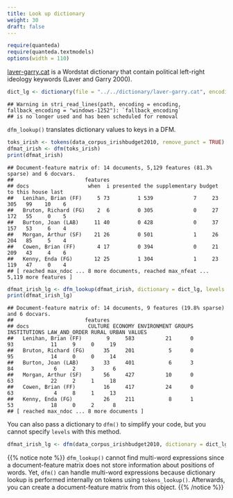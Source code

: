 ```yaml
---
title: Look up dictionary
weight: 30
draft: false
---
```



```r
require(quanteda)
require(quanteda.textmodels)
options(width = 110)
```

[laver-garry.cat](https://raw.githubusercontent.com/quanteda/tutorials.quanteda.io/master/content/dictionary/laver-garry.cat) is a Wordstat dictionary that contain political left-right ideology keywords (Laver and Garry 2000). 


```r
dict_lg <- dictionary(file = "../../dictionary/laver-garry.cat", encoding = "UTF-8")
```

```
## Warning in stri_read_lines(path, encoding = encoding, fallback_encoding = "windows-1252"): `fallback_encoding`
## is no longer used and has been scheduled for removal
```

`dfm_lookup()` translates dictionary values to keys in a DFM.


```r
toks_irish <- tokens(data_corpus_irishbudget2010, remove_punct = TRUE)
dfmat_irish <- dfm(toks_irish)
print(dfmat_irish)
```

```
## Document-feature matrix of: 14 documents, 5,129 features (81.3% sparse) and 6 docvars.
##                       features
## docs                   when  i presented the supplementary budget  to this house last
##   Lenihan, Brian (FF)     5 73         1 539             7     23 305   99    10    6
##   Bruton, Richard (FG)    2  6         0 305             0     27 172   55     0    5
##   Burton, Joan (LAB)     11 40         0 428             0     37 157   53     6    4
##   Morgan, Arthur (SF)    21 26         0 501             1     26 204   85     5    4
##   Cowen, Brian (FF)       4 17         0 394             0     21 209   43     4    6
##   Kenny, Enda (FG)       12 25         1 304             1     23 119   47     0    4
## [ reached max_ndoc ... 8 more documents, reached max_nfeat ... 5,119 more features ]
```

```r
dfmat_irish_lg <- dfm_lookup(dfmat_irish, dictionary = dict_lg, levels = 1)
print(dfmat_irish_lg)
```

```
## Document-feature matrix of: 14 documents, 9 features (19.8% sparse) and 6 docvars.
##                       features
## docs                   CULTURE ECONOMY ENVIRONMENT GROUPS INSTITUTIONS LAW_AND_ORDER RURAL URBAN VALUES
##   Lenihan, Brian (FF)        9     583          21      0           93            11     9     0     19
##   Bruton, Richard (FG)      35     201           5      0           95            14     0     0     14
##   Burton, Joan (LAB)        33     401           6      3           84             6     2     3      6
##   Morgan, Arthur (SF)       56     427          10      0           63            22     2     1     18
##   Cowen, Brian (FF)         16     417          24      0           63             4     8     1     13
##   Kenny, Enda (FG)          26     211           8      1           53            18     0     2      8
## [ reached max_ndoc ... 8 more documents ]
```

You can also pass a dictionary to `dfm()` to simplify your code, but you cannot specify `levels` with this method.


```r
dfmat_irish_lg <- dfm(data_corpus_irishbudget2010, dictionary = dict_lg, remove_punct = TRUE)
```

{{% notice note %}}
`dfm_lookup()` cannot find multi-word expressions since a document-feature matrix does not store information about positions of words. Yet, `dfm()` can handle multi-word expressions because dictionary lookup is performed internally on tokens using `tokens_lookup()`. Afterwards, you can create a document-feature matrix from this object.
{{% /notice %}}

